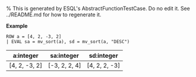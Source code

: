 % This is generated by ESQL's AbstractFunctionTestCase. Do no edit it. See ../README.md for how to regenerate it.

**Example**

```esql
ROW a = [4, 2, -3, 2]
| EVAL sa = mv_sort(a), sd = mv_sort(a, "DESC")
```

| a:integer | sa:integer | sd:integer |
| --- | --- | --- |
| [4, 2, -3, 2] | [-3, 2, 2, 4] | [4, 2, 2, -3] |


